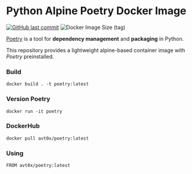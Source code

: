 # Python Alpine Poetry Docker Image
[![GitHub last commit](https://img.shields.io/github/last-commit/SSomov/python-alpine-poetry)](https://github.com/SSomov/python-alpine-poetry)
![Docker Image Size (tag)](https://img.shields.io/docker/image-size/avt0x/python-alpine-poetry/latest)

[Poetry](https://python-poetry.org/docs/) is a tool for
**dependency management** and **packaging** in Python.

This repository provides a lightweight alpine-based container image with _Poetry_ preinstalled.


### Build

```docker build . -t poetry:latest```

### Version Poetry

```docker run -it poetry```

### DockerHub

```docker pull avt0x/poetry:latest```

### Using

```FROM avt0x/poetry:latest```